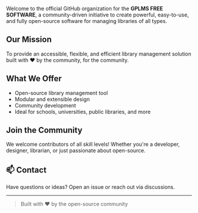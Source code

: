 Welcome to the official GitHub organization for the **GPLMS FREE SOFTWARE**,  a community-driven initiative to create powerful, easy-to-use, and fully open-source software for managing libraries of all types.

## Our Mission

To provide an accessible, flexible, and efficient library management solution built with ❤ by the community, for the community.

## What We Offer

-  Open-source library management tool
-  Modular and extensible design
-  Community development
-  Ideal for schools, universities, public libraries, and more

## Join the Community

We welcome contributors of all skill levels! Whether you're a developer, designer, librarian, or just passionate about open-source.

## 📫 Contact

Have questions or ideas? Open an issue or reach out via discussions.

---

> Built with ❤️ by the open-source community
